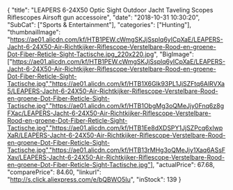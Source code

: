 {
	"title": "LEAPERS 6-24X50  Optic Sight Outdoor Jacht Taveling Scopes Riflescopes Airsoft gun accessoire",
	"date": "2018-10-31 10:30:20",
	"SubCat": ["Sports & Entertainment"],
	"categories": ["Hunting"],
	"thumbnailImage": "https://ae01.alicdn.com/kf/HTB1PEW.cWmgSKJjSsplq6yICpXaE/LEAPERS-Jacht-6-24X50-Air-Richtkijker-Riflescope-Verstelbare-Rood-en-groene-Dot-Fiber-Reticle-Sight-Tactische.jpg_220x220.jpg",
	"BigImage": ["https://ae01.alicdn.com/kf/HTB1PEW.cWmgSKJjSsplq6yICpXaE/LEAPERS-Jacht-6-24X50-Air-Richtkijker-Riflescope-Verstelbare-Rood-en-groene-Dot-Fiber-Reticle-Sight-Tactische.jpg","https://ae01.alicdn.com/kf/HTB1X6Glk93PL1JjSZFtq6AlRVXa5/LEAPERS-Jacht-6-24X50-Air-Richtkijker-Riflescope-Verstelbare-Rood-en-groene-Dot-Fiber-Reticle-Sight-Tactische.jpg","https://ae01.alicdn.com/kf/HTB1ObgMg3oQMeJjy0Fnq6z8gFXac/LEAPERS-Jacht-6-24X50-Air-Richtkijker-Riflescope-Verstelbare-Rood-en-groene-Dot-Fiber-Reticle-Sight-Tactische.jpg","https://ae01.alicdn.com/kf/HTB1Ee8dXDSPY1JjSZPcq6xIwpXaR/LEAPERS-Jacht-6-24X50-Air-Richtkijker-Riflescope-Verstelbare-Rood-en-groene-Dot-Fiber-Reticle-Sight-Tactische.jpg","https://ae01.alicdn.com/kf/HTB13rMHg3oQMeJjy1Xaq6ASsFXav/LEAPERS-Jacht-6-24X50-Air-Richtkijker-Riflescope-Verstelbare-Rood-en-groene-Dot-Fiber-Reticle-Sight-Tactische.jpg"],
	"actualPrice": 67.68,
	"comparePrice": 84.60,
	"linkurl": "http://s.click.aliexpress.com/e/bQBWO5Iu",
	"inStock": 139
}
